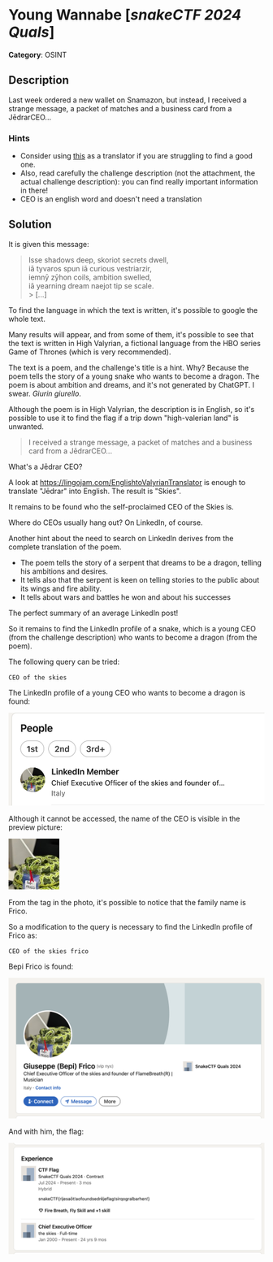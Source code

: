 # Young Wannabe [_snakeCTF 2024 Quals_]

**Category**: OSINT

## Description

Last week ordered a new wallet on Snamazon, but instead,
I received a strange message, a packet of matches and a business card from a JēdrarCEO...

### Hints

- Consider using [this](https://lingojam.com/EnglishtoValyrianTranslator) as a translator if you are struggling to find a good one.
- Also, read carefully the challenge description (not the attachment, the actual challenge description): you can find really important information in there!
- CEO is an english word and doesn't need a translation

## Solution

It is given this message:

> Isse shadows deep, skoriot secrets dwell, <br/>
> iā tyvaros spun iā curious vestriarzir, <br/>
> iemnȳ zȳhon coils, ambition swelled, <br/>
> iā yearning dream naejot tip se scale. <br/> > [...]

To find the language in which the text is written, it's possible to google the whole text.

Many results will appear, and from some of them, it's possible to see that the text is written in High Valyrian, a fictional language from the HBO series Game of Thrones (which is very recommended).

The text is a poem, and the challenge's title is a hint. Why? Because the poem tells the story of a young snake who wants to become a dragon. The poem is about ambition and dreams, and it's not generated by ChatGPT. I swear. _Giurin giurello_.

Although the poem is in High Valyrian, the description is in English, so it's possible to use it to find the flag if a trip down "high-valerian land" is unwanted.

> I received a strange message, a packet of matches and a business card from a JēdrarCEO...

What's a Jēdrar CEO?

A look at https://lingojam.com/EnglishtoValyrianTranslator is enough to translate "Jēdrar" into English. The result is "Skies".

It remains to be found who the self-proclaimed CEO of the Skies is.

Where do CEOs usually hang out?
On LinkedIn, of course.

Another hint about the need to search on LinkedIn derives from the complete translation of the poem.

- The poem tells the story of a serpent that dreams to be a dragon, telling his ambitions and desires.
- It tells also that the serpent is keen on telling stories to the public about its wings and fire ability.
- It tells about wars and battles he won and about his successes

The perfect summary of an average LinkedIn post!

So it remains to find the LinkedIn profile of a snake, which is a young CEO (from the challenge description) who wants to become a dragon (from the poem).

The following query can be tried:

```
CEO of the skies
```

The LinkedIn profile of a young CEO who wants to become a dragon is found:

![first result](images/res.png)

Although it cannot be accessed, the name of the CEO is visible in the preview picture:

![frico](images/bepipppreview.jpeg)

From the tag in the photo, it's possible to notice that the family name is Frico.

So a modification to the query is necessary to find the LinkedIn profile of Frico as:

```
CEO of the skies frico
```

Bepi Frico is found:

![bepi profile](images/bepifrontcover.png)

And with him, the flag:

![flag](images/bepiexperience.png)
